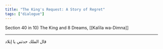 ```yaml
---
title: "The King's Request: A Story of Regret"
tags: ["dialogue"]
---
```


 Section 40 in 10) The King and 8 Dreams, [[Kalīla wa-Dimna]]

---
قال الملك حدثني يا إبلاد

